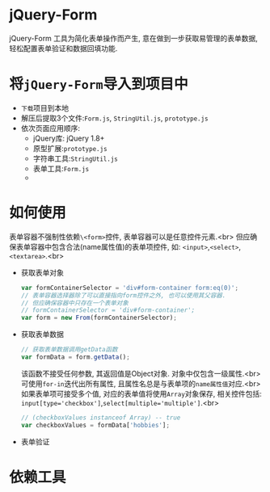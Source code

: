 # jQuery-Form
  jQuery-Form 工具为简化表单操作而产生, 意在做到一步获取易管理的表单数据, 轻松配置表单验证和数据回填功能.
  
# 将`jQuery-Form`导入到项目中
  * `下载`项目到本地
  * 解压后提取3个文件:`Form.js`, `StringUtil.js`, `prototype.js`
  * 依次页面应用顺序:
    * jQuery库: jQuery 1.8+
    * 原型扩展:`prototype.js`
    * 字符串工具:`StringUtil.js`
    * 表单工具:`Form.js`
    * 
# 如何使用
  表单容器不强制性依赖`\<form>`控件, 表单容器可以是任意控件元素.\<br>
  但应确保表单容器中包含合法(name属性值)的表单项控件, 如: `<input>`,`<select>`,`<textarea>`.\<br>
  * 获取表单对象
    ```Javascript
    var formContainerSelector = 'div#form-container form:eq(0)';
    // 表单容器选择器除了可以直接指向form控件之外, 也可以使用其父容器.
    // 但应确保容器中只存在一个表单对象
    // formContainerSelector = 'div#form-container';
    var form = new From(formContainerSelector);
    ```
  * 获取表单数据
    ```Javascript
    // 获取表单数据调用getData函数
    var formData = form.getData();
    ```
    该函数不接受任何参数, 其返回值是Object对象. 对象中仅包含一级属性.\<br>
    可使用`for-in`迭代出所有属性, 且属性名总是与表单项的`name属性值`对应.\<br>
    如果表单项可接受多个值, 对应的表单值将使用`Array`对象保存, 相关控件包括: `input[type='checkbox']`,`select[multiple='multiple']`.\<br>
    ```Javascript
    // (checkboxValues instanceof Array) -- true
    var checkboxValues = formData['hobbies'];
    ```
  * 表单验证
  
# 依赖工具
